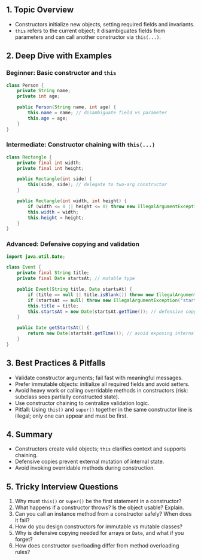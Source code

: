 ## 1. Topic Overview

- Constructors initialize new objects, setting required fields and invariants.
- `this` refers to the current object; it disambiguates fields from parameters and can call another constructor via `this(...)`.

## 2. Deep Dive with Examples

### Beginner: Basic constructor and `this`

```java
class Person {
    private String name;
    private int age;

    public Person(String name, int age) {
        this.name = name; // disambiguate field vs parameter
        this.age = age;
    }
}
```

### Intermediate: Constructor chaining with `this(...)`

```java
class Rectangle {
    private final int width;
    private final int height;

    public Rectangle(int side) {
        this(side, side); // delegate to two-arg constructor
    }

    public Rectangle(int width, int height) {
        if (width <= 0 || height <= 0) throw new IllegalArgumentException("Invalid size");
        this.width = width;
        this.height = height;
    }
}
```

### Advanced: Defensive copying and validation

```java
import java.util.Date;

class Event {
    private final String title;
    private final Date startsAt; // mutable type

    public Event(String title, Date startsAt) {
        if (title == null || title.isBlank()) throw new IllegalArgumentException("title");
        if (startsAt == null) throw new IllegalArgumentException("startsAt");
        this.title = title;
        this.startsAt = new Date(startsAt.getTime()); // defensive copy
    }

    public Date getStartsAt() {
        return new Date(startsAt.getTime()); // avoid exposing internal mutable state
    }
}
```

## 3. Best Practices & Pitfalls

- Validate constructor arguments; fail fast with meaningful messages.
- Prefer immutable objects: initialize all required fields and avoid setters.
- Avoid heavy work or calling overridable methods in constructors (risk: subclass sees partially constructed state).
- Use constructor chaining to centralize validation logic.
- Pitfall: Using `this()` and `super()` together in the same constructor line is illegal; only one can appear and must be first.

## 4. Summary

- Constructors create valid objects; `this` clarifies context and supports chaining.
- Defensive copies prevent external mutation of internal state.
- Avoid invoking overridable methods during construction.

## 5. Tricky Interview Questions

1. Why must `this()` or `super()` be the first statement in a constructor?
2. What happens if a constructor throws? Is the object usable? Explain.
3. Can you call an instance method from a constructor safely? When does it fail?
4. How do you design constructors for immutable vs mutable classes?
5. Why is defensive copying needed for arrays or `Date`, and what if you forget?
6. How does constructor overloading differ from method overloading rules?
